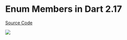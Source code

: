 # Enum Members in Dart 2.17

[Source Code](../source/enum-members-in-dart-2-17.dart)

![](../images/enum-members-in-dart-2-17.jpg)
